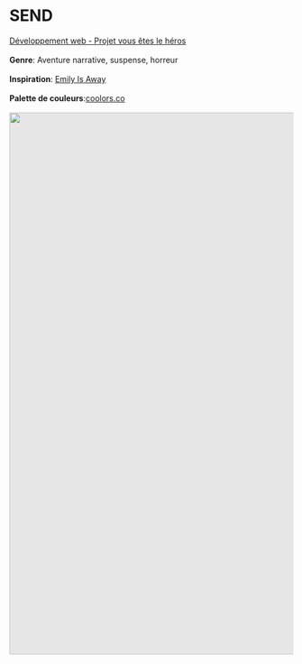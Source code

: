 # SEND
<a href="https://smnarnold.com/projets/vous-etes-le-heros">Développement web - Projet vous êtes le héros</a><br>
<br>
<strong>Genre</strong>: Aventure narrative, suspense, horreur<br>
<br>
<strong>Inspiration</strong>: <a href="https://fr.wikipedia.org/wiki/Emily_Is_Away">Emily Is Away</a><br>
<br>
<strong>Palette de couleurs</strong>:<a href="https://coolors.co/1c1717-c4c7ca-edeeed-553434-431490">coolors.co</a><br>
<br>
<img style="-webkit-user-select: none;margin: auto;cursor: zoom-in;background-color: hsl(0, 0%, 90%);transition: background-color 300ms;" src="file:///D:/session_3/Vous%20%C3%AAtes%20le%20h%C3%A9ros/assets/diagramme.png" width="627" height="961">
